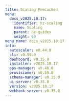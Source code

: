 ```yaml
---
title: Scaling Memcached
menu:
  docs_v2025.10.17:
    identifier: hz-scaling
    name: Scaling
    parent: hz-guides
    weight: 60
menu_name: docs_v2025.10.17
info:
  autoscaler: v0.44.0
  cli: v0.59.0
  dashboard: v0.35.0
  installer: v2025.10.17
  ops-manager: v0.46.0
  provisioner: v0.59.0
  schema-manager: v0.35.0
  ui-server: v0.35.0
  version: v2025.10.17
  webhook-server: v0.35.0
---
```


